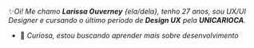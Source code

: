 ✨*Oi! Me chamo **Larissa Ouverney** {ela/dela}, tenho 27 anos, sou UX/UI Designer e cursando o último período de **Design UX** pela **UNICARIOCA**.*
- 🌱 *Curiosa, estou buscando aprender mais sobre desenvolvimento*


